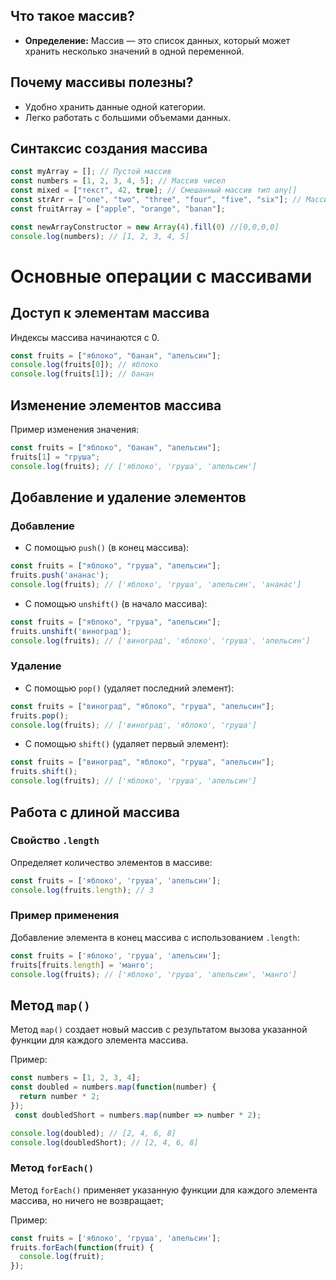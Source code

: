 ## Что такое массив?

- **Определение:** Массив — это список данных, который может хранить несколько значений в одной переменной.

## Почему массивы полезны?

- Удобно хранить данные одной категории.
- Легко работать с большими объемами данных.

## Синтаксис создания массива

```javascript
const myArray = []; // Пустой массив
const numbers = [1, 2, 3, 4, 5]; // Массив чисел
const mixed = ["текст", 42, true]; // Смешанный массив тип any[]
const strArr = ["one", "two", "three", "four", "five", "six"]; // Массив строк
const fruitArray = ["apple", "orange", "banan"];

const newArrayConstructor = new Array(4).fill(0) //[0,0,0,0]
console.log(numbers); // [1, 2, 3, 4, 5]
```

# Основные операции с массивами

## Доступ к элементам массива

Индексы массива начинаются с 0.

```javascript
const fruits = ["яблоко", "банан", "апельсин"];
console.log(fruits[0]); // яблоко
console.log(fruits[1]); // банан
```

## Изменение элементов массива

Пример изменения значения:

```javascript
const fruits = ["яблоко", "банан", "апельсин"];
fruits[1] = "груша";
console.log(fruits); // ['яблоко', 'груша', 'апельсин']
```

## Добавление и удаление элементов

### Добавление

- С помощью `push()` (в конец массива):

```javascript
const fruits = ["яблоко", "груша", "апельсин"];
fruits.push('ананас');
console.log(fruits); // ['яблоко', 'груша', 'апельсин', 'ананас']
```

- С помощью `unshift()` (в начало массива):

```javascript
const fruits = ["яблоко", "груша", "апельсин"];
fruits.unshift('виноград');
console.log(fruits); // ['виноград', 'яблоко', 'груша', 'апельсин']
```

### Удаление

- С помощью `pop()` (удаляет последний элемент):

```javascript
const fruits = ["виноград", "яблоко", "груша", "апельсин"];
fruits.pop();
console.log(fruits); // ['виноград', 'яблоко', 'груша']
```

- С помощью `shift()` (удаляет первый элемент):

```javascript
const fruits = ["виноград", "яблоко", "груша", "апельсин"];
fruits.shift();
console.log(fruits); // ['яблоко', 'груша', 'апельсин']
```

## Работа с длиной массива

### Свойство `.length`

Определяет количество элементов в массиве:

```javascript
const fruits = ['яблоко', 'груша', 'апельсин'];
console.log(fruits.length); // 3
```

### Пример применения

Добавление элемента в конец массива с использованием `.length`:

```javascript
const fruits = ['яблоко', 'груша', 'апельсин'];
fruits[fruits.length] = 'манго';
console.log(fruits); // ['яблоко', 'груша', 'апельсин', 'манго']
```
## Метод `map()`

Метод `map()` создает новый массив с результатом вызова указанной функции для каждого элемента массива.

Пример:

```javascript
const numbers = [1, 2, 3, 4];
const doubled = numbers.map(function(number) {
  return number * 2;
});
 const doubledShort = numbers.map(number => number * 2);

console.log(doubled); // [2, 4, 6, 8]
console.log(doubledShort); // [2, 4, 6, 8]
```

### Метод `forEach()`

Метод `forEach()` применяет указанную функции для каждого элемента массива, но ничего не возвращает;

Пример:

```javascript
const fruits = ['яблоко', 'груша', 'апельсин'];
fruits.forEach(function(fruit) {
  console.log(fruit);
});
```